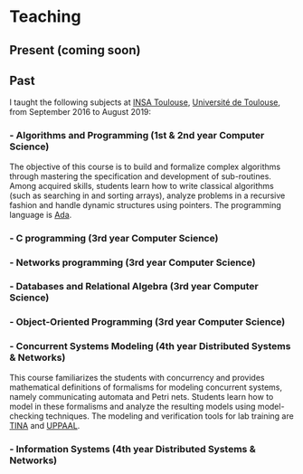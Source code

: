 # Teaching

## Present (coming soon)


## Past

I taught the following subjects at [INSA Toulouse](http://www.insa-toulouse.fr/en/index.html), [Université de Toulouse](https://en.univ-toulouse.fr), from September 2016 to August 2019:


### - Algorithms and Programming (1st & 2nd year Computer Science)

The objective of this course is to build and formalize complex algorithms through mastering the specification and development of sub-routines. Among acquired skills, students learn how to write classical algorithms (such as searching in and sorting arrays), analyze problems in a recursive fashion and handle dynamic structures using pointers. The programming language is [Ada](https://www.adacore.com/about-ada).

### - C programming (3rd year Computer Science)

### - Networks programming (3rd year Computer Science)

### - Databases and Relational Algebra (3rd year Computer Science)

### - Object-Oriented Programming (3rd year Computer Science)

### - Concurrent Systems Modeling (4th year Distributed Systems & Networks)

This course familiarizes the students with concurrency and provides mathematical definitions of formalisms for modeling concurrent systems, namely communicating automata and Petri nets. Students learn how to model in these formalisms and analyze the resulting models using model-checking techniques. The modeling and verification tools for lab training are [TINA](http://projects.laas.fr/tina/) and [UPPAAL](https://uppaal.org). 

### - Information Systems (4th year Distributed Systems & Networks)
